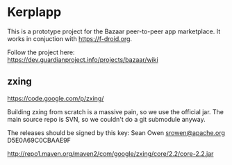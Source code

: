 Kerplapp
=========

This is a prototype project for the Bazaar peer-to-peer app marketplace.  It
works in conjuction with https://f-droid.org.

Follow the project here:
https://dev.guardianproject.info/projects/bazaar/wiki


zxing
-----

https://code.google.com/p/zxing/

Building zxing from scratch is a massive pain, so we use the official jar.
The main source repo is SVN, so we couldn't do a git submodule anyway.

The releases should be signed by this key:
Sean Owen <srowen@apache.org> D5E0A69C0CBAAE9F

http://repo1.maven.org/maven2/com/google/zxing/core/2.2/core-2.2.jar
